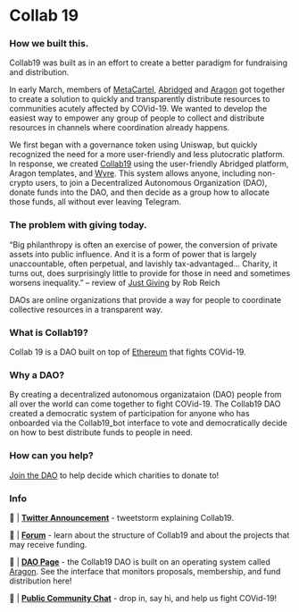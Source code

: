 # Collab 19

### How we built this.

Collab19 was built as  in an effort to create a better paradigm for fundraising and distribution. 

In early March, members of [MetaCartel](https://www.metacartel.org/), [Abridged](https://www.abridged.io/) and [Aragon](https://aragon.org/) got together to create a solution to quickly and transparently distribute resources to communities acutely affected by COVid-19. We wanted to develop the easiest way to empower any group of people to collect and distribute resources in channels where coordination already happens. 

We first began with a governance token using Uniswap, but quickly recognized the need for a more user-friendly and less plutocratic platform. In response, we created [Collab19](https://t.me/collab19_bot) using the user-friendly Abridged platform, Aragon templates, and [Wyre](https://www.sendwyre.com/). This system allows anyone, including non-crypto users, to join a Decentralized Autonomous Organization (DAO), donate funds into the DAO, and then decide as a group how to allocate those funds, all without ever leaving Telegram. 

### The problem with giving today.

“Big philanthropy is often an exercise of power, the conversion of private assets into public influence. And it is a form of power that is largely unaccountable, often perpetual, and lavishly tax-advantaged… Charity, it turns out, does surprisingly little to provide for those in need and sometimes worsens inequality.” – review of [Just Giving](https://press.princeton.edu/books/hardcover/9780691183497/just-giving) by Rob Reich

DAOs are online organizations that provide a way for people to coordinate collective resources in a transparent way.

### What is Collab19?

Collab 19 is a DAO built on top of [Ethereum](https://ethereum.org/) that fights COVid-19.

### Why a DAO?

By creating a decentralized autonomous organizataion (DAO) people from all over the world can come together to fight COVid-19. The Collab19 DAO created a democratic system of participation for anyone who has onboarded via the Collab19_bot interface to vote and democratically decide on how to best distribute funds to people in need.

### How can you help?

[Join the DAO](https://t.me/collab19_bot) to help decide which charities to donate to!

### Info

📢 | [**Twitter Announcement**](https://twitter.com/Collab_19/status/1254854469923123202?s=20) - tweetstorm explaining Collab19.

📃 | [**Forum**](https://forum.collab19.live/t/collab19-release-and-orientation/22) - learn about the structure of Collab19 and about the projects that may receive funding.

🤖 | [**DAO Page**](https://mainnet.aragon.org/#/collab/home/) - the Collab19 DAO is built on an operating system called [Aragon](https://aragon.org). See the interface that monitors proposals, membership, and fund distribution here!

💬 | [**Public Community Chat**](https://t.me/joinchat/HcTaOxhr7mt9K7mBTMxlHw) - drop in, say hi, and help us fight COVid-19!
